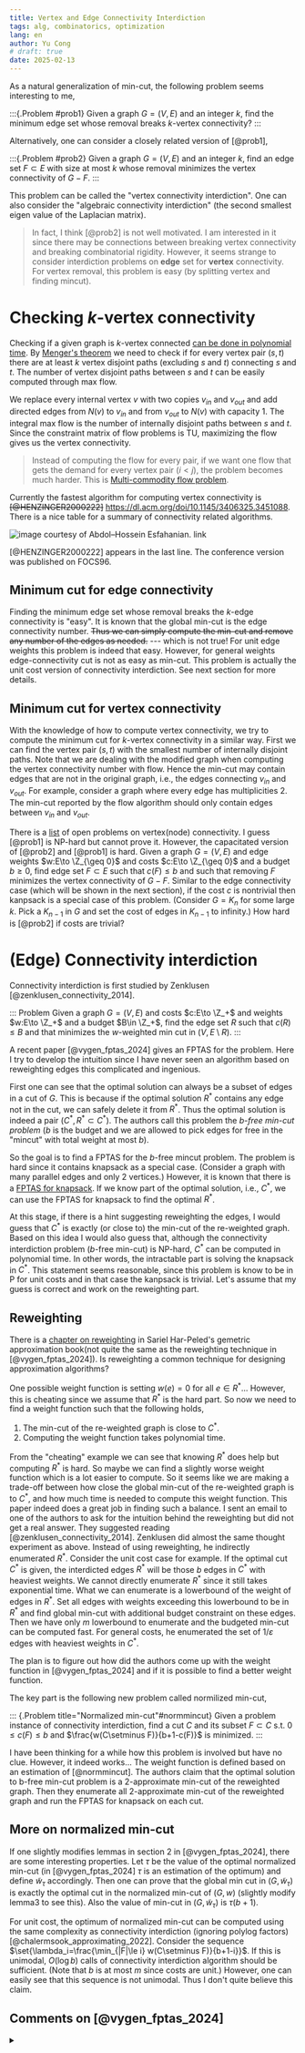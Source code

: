 ```yaml
---
title: Vertex and Edge Connectivity Interdiction
tags: alg, combinatorics, optimization
lang: en
author: Yu Cong
# draft: true
date: 2025-02-13
---
```


As a natural generalization of min-cut, the following problem seems interesting to me,

:::{.Problem #prob1}
Given a graph $G=(V,E)$ and an integer $k$, find the minimum edge set whose removal breaks $k$-vertex connectivity?
:::

Alternatively, one can consider a closely related version of [@prob1],

:::{.Problem #prob2}
Given a graph $G=(V,E)$ and an integer $k$, find an edge set $F\subset E$ with size at most $k$ whose removal minimizes the vertex connectivity of $G-F$.
:::

This problem can be called the "vertex connectivity interdiction". One can also consider the "algebraic connectivity interdiction" (the second smallest eigen value of the Laplacian matrix).

> In fact, I think [@prob2] is not well motivated. I am interested in it since there may be connections between breaking vertex connectivity and breaking combinatorial rigidity. However, it seems strange to consider interdiction problems on **edge** set for **vertex** connectivity. For vertex removal, this problem is easy (by splitting vertex and finding mincut).

# Checking $k$-vertex connectivity

Checking if a given graph is $k$-vertex connected [can be done in polynomial time](https://en.wikipedia.org/wiki/K-vertex-connected_graph#Computational_complexity).
By [Menger's theorem](https://en.wikipedia.org/wiki/Menger%27s_theorem) we need to check if for every vertex pair $(s,t)$ there are at least $k$ vertex disjoint paths (excluding $s$ and $t$) connecting $s$ and $t$. The number of vertex disjoint paths between $s$ and $t$ can be easily computed through max flow. 
<!-- Duplicate every vertex except $s$ and $t$ and connect an directed edge with capacity 1 between every pair of new vertices. The capacity is 1 for all edges.  -->
We replace every internal vertex $v$ with two copies $v_{in}$ and $v_{out}$ and add directed edges from $N(v)$ to $v_{in}$ and from $v_{out}$ to $N(v)$ with capacity 1. The integral max flow is the number of internally disjoint paths between $s$ and $t$. 
Since the constraint matrix of flow problems is TU, maximizing the flow gives us the vertex connectivity.

> Instead of computing the flow for every pair, if we want one flow that gets the demand for every vertex pair $(i<j)$, the problem becomes much harder. This is [Multi-commodity flow problem](https://en.wikipedia.org/wiki/Multi-commodity_flow_problem).

Currently the fastest algorithm for computing vertex connectivity is ~~[@HENZINGER2000222]~~ <https://dl.acm.org/doi/10.1145/3406325.3451088>.
There is a nice table for a summary of connectivity related algorithms.

![image courtesy of Abdol–Hossein Esfahanian. [link](http://www.cse.msu.edu/~esfahani/book_chapter/Graph_connectivity_chapter.pdf)](/images/vertex_connectivity_cut/table.png)

[@HENZINGER2000222] appears in the last line. The conference version was published on FOCS96.

## Minimum cut for edge connectivity

Finding the minimum edge set whose removal breaks the $k$-edge connectivity is "easy". It is known that the global min-cut is the edge connectivity number. ~~Thus we can simply compute the min-cut and remove any number of the edges as needed.~~ --- which is not true! For unit edge weights this problem is indeed that easy. However, for general weights edge-connectivity cut is not as easy as min-cut. This problem is actually the unit cost version of connectivity interdiction. See next section for more details.

## Minimum cut for vertex connectivity

With the knowledge of how to compute vertex connectivity, we try to compute the minimum cut for $k$-vertex connectivity in a similar way. First we can find the vertex pair $(s,t)$ with the smallest number of internally disjoint paths. Note that we are dealing with the modified graph when computing the vertex connectivity number with flow. Hence the min-cut may contain edges that are not in the original graph, i.e., the edges connecting $v_{in}$ and $v_{out}$. For example, consider a graph where every edge has multiplicities 2. The min-cut reported by the flow algorithm should only contain edges between $v_{in}$ and $v_{out}$.

There is a [list](https://lemon.cs.elte.hu/egres/open/Node-connectivity) of open problems on vertex(node) connectivity. I guess [@prob1] is NP-hard but cannot prove it. However, the capacitated version of [@prob2] and [@prob1] is hard. Given a graph $G=(V,E)$ and edge weights $w:E\to \Z_{\geq 0}$ and costs $c:E\to \Z_{\geq 0}$ and a budget $b\geq 0$, find edge set $F\subset E$ such that $c(F)\leq b$ and such that removing $F$ minimizes the vertex connectivity of $G-F$. Similar to the edge connectivity case (which will be shown in the next section), if the cost $c$ is nontrivial then kanpsack is a special case of this problem. (Consider $G=K_n$ for some large $k$. Pick a $K_{n-1}$ in $G$ and set the cost of edges in $K_{n-1}$ to infinity.) How hard is [@prob2] if costs are trivial?

# (Edge) Connectivity interdiction

Connectivity interdiction is first studied by Zenklusen [@zenklusen_connectivity_2014].

::: Problem
Given a graph $G=(V,E)$ and costs $c:E\to \Z_+$ and weights $w:E\to \Z_+$ and a budget $B\in \Z_+$, find the edge set $R$ such that $c(R)\leq B$ and that minimizes the $w$-weighted min cut in $(V,E\setminus R)$.
:::


A recent paper [@vygen_fptas_2024] gives an FPTAS for the problem. Here I try to develop the intuition since I have never seen an algorithm based on reweighting edges this complicated and ingenious.

First one can see that the optimal solution can always be a subset of edges in a cut of $G$. This is because if the optimal solution $R^*$ contains any edge not in the cut, we can safely delete it from $R^*$. Thus the optimal solution is indeed a pair $(C^*,R^*\subset C^*)$. The authors call this problem the *$b$-free min-cut problem* ($b$ is the budget and we are allowed to pick edges for free in the "mincut" with total weight at most $b$).

So the goal is to find a FPTAS for the $b$-free mincut problem. The problem is hard since it contains knapsack as a special case. (Consider a graph with many parallel edges and only 2 vertices.) However, it is known that there is a [FPTAS for knapsack](https://www.cs.cmu.edu/afs/cs/academic/class/15854-f05/www/scribe/lec10.pdf). If we know part of the optimal solution, i.e., $C^*$, we can use the FPTAS for knapsack to find the optimal $R^*$.

At this stage, if there is a hint suggesting reweighting the edges, I would guess that $C^*$ is exactly (or close to) the min-cut of the re-weighted graph. Based on this idea I would also guess that, although the connectivity interdiction problem ($b$-free min-cut) is NP-hard, $C^*$ can be computed in polynomial time. In other words, the intractable part is solving the knapsack in $C^*$. This statement seems reasonable, since this problem is know to be in P for unit costs and in that case the kanpsack is trivial. Let's assume that my guess is correct and work on the reweighting part.

## Reweighting

There is a [chapter on reweighting](https://sarielhp.org/teach/notes/aprx/lec/18_reweight.pdf) in Sariel Har-Peled's gemetric approximation book(not quite the same as the reweighting technique in [@vygen_fptas_2024]). Is reweighting a common technique for designing approximation algorithms?

One possible weight function is setting $w(e)=0$ for all $e\in R^*$... However, this is cheating since we assume that $R^*$ is the hard part. So now we need to find a weight function such that the following holds,

1. The min-cut of the re-weighted graph is close to $C^*$.
2. Computing the weight function takes polynomial time.

From the "cheating" example we can see that knowing $R^*$ does help but computing $R^*$ is hard. So maybe we can find a slightly worse weight function which is a lot easier to compute. So it seems like we are making a trade-off between how close the global min-cut of the re-weighted graph is to $C^*$, and how much time is needed to compute this weight function. This paper indeed does a great job in finding such a balance.
I sent an email to one of the authors to ask for the intuition behind the reweighting but did not get a real answer. They suggested reading [@zenklusen_connectivity_2014].
Zenklusen did almost the same thought experiment as above. Instead of using reweighting, he indirectly enumerated $R^*$. Consider the unit cost case for example. If the optimal cut $C^*$ is given, the interdicted edges $R^*$ will be those $b$ edges in $C^*$ with heaviest weights. We cannot directly enumerate $R^*$ since it still takes exponential time. What we can enumerate is a lowerbound of the weight of edges in $R^*$. Set all edges with weights exceeding this lowerbound to be in $R^*$ and find global min-cut with additional budget constraint on these edges. Then we have only $m$ lowerbound to enumerate and the budgeted min-cut can be computed fast. For general costs, he enumerated the set of ${1}/{\varepsilon}$ edges with heaviest weights in $C^*$.


The plan is to figure out how did the authors come up with the weight function in [@vygen_fptas_2024] and if it is possible to find a better weight function.

The key part is the following new problem called normilized min-cut,

::: {.Problem title="Normalized min-cut"#normmincut} 
Given a problem instance of connectivity interdiction, find a cut $C$ and its subset $F\subset C$ s.t. $0\leq c(F)\leq b$ and $\frac{w(C\setminus F)}{b+1-c(F)}$ is minimized.
:::

I have been thinking for a while how this problem is involved but have no clue. However, it indeed works... The weight function is defined based on an estimation of [@normmincut]. The authors claim that the optimal solution to b-free min-cut problem is a 2-approximate min-cut of the reweighted graph. Then they enumerate all 2-approximate min-cut of the reweighted graph and run the FPTAS for knapsack on each cut.

## More on normalized min-cut

If one slightly modifies lemmas in section 2 in [@vygen_fptas_2024], there are some interesting properties. Let $\tau$ be the value of the optimal normalized min-cut (in [@vygen_fptas_2024] $\tau$ is an estimation of the optimum) and define $\tilde{w}_\tau$ accordingly. Then one can prove that the global min cut in $(G,\tilde{w}_\tau)$ is exactly the optimal cut in the normalized min-cut of $(G,w)$ (slightly modify lemma3 to see this). Also the value of min-cut in $(G,\tilde{w}_\tau)$ is $\tau(b+1)$.

For unit cost, the optimum of normalized min-cut can be computed using the same complexity as connectivity interdiction (ignoring polylog factors) [@chalermsook_approximating_2022]. Consider the sequence $\set{\lambda_i=\frac{\min_{|F|\le i} w(C\setminus F)}{b+1-i}}$. If this is unimodal, $O(\log b)$ calls of connectivity interdiction algorithm should be sufficient. (Note that $b$ is at most $m$ since costs are unit.) However, one can easily see that this sequence is not unimodal. Thus I don't quite believe this claim.

## Comments on [@vygen_fptas_2024]
<details>
<summary>
</summary>
After reading [@chalermsook_approximating_2022], I finally know why the authors use [@normmincut] to solve connectivity interdiction. Almost all techniques they used are directly from [@chalermsook_approximating_2022]. Read section 2 of [@chalermsook_approximating_2022] until 2.2, you know almost everything needed for a FPTAS solving connectivity interdiction. In fact, the authors cite [@chalermsook_approximating_2022] in their paper,

> In a recent paper of Chalermsook et el. [CHN+22] on survivable network design, the same problem was first introduced (under a diﬀerent name “minimum normalized free cut”) to deal with a certain boxing constraint in the LPs. There, a special case of unit-edge costs is actually solved as a technical necessity. To obtain an FPTAS in this paper, we emphasize that we do not need to solve the normalized min-cut problem per se, but rather we use its optimal solution as a certificate in the analysis of the weight function $\tilde{w}(i)$ in Theorem 3.

This paragraph is extremely misleading.
There is no clearly indication that very similar (in fact, almost identical) results are proven [CHN+22]. Not to mention that the authors were somewhat avoiding my question (in my opinion) about Normalized min-cut(see [reweighting part](#reweighting)).

It was mentioned in a footnote of [@chalermsook_approximating_2022] that a general version of normalized min-cut is used in [this paper](https://drops.dagstuhl.de/storage/00lipics/lipics-vol064-isaac2016/LIPIcs.ISAAC.2016.33/LIPIcs.ISAAC.2016.33.pdf), which in turn mentioned that normalized min-cut is an ordinary subroutine in MWU frameworks. This IPCO paper's writing style is toxic and causes huge waste of readers' time. I do not think this paper still can be accepted by IPCO if reviewers and PCs notice its relation with [CHN+22].

</details>